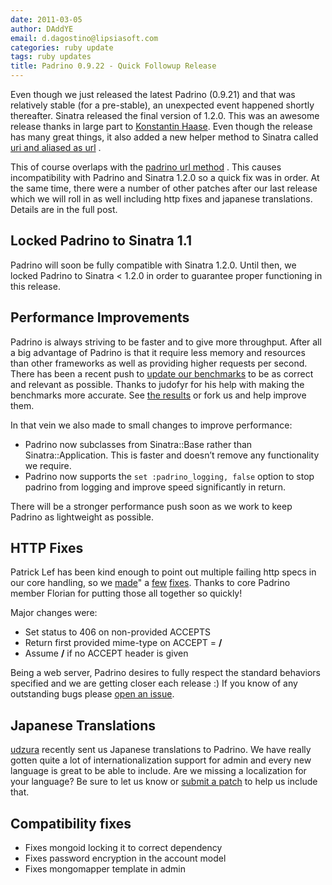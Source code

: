 ```yaml
---
date: 2011-03-05
author: DAddYE
email: d.dagostino@lipsiasoft.com
categories: ruby update
tags: ruby updates
title: Padrino 0.9.22 - Quick Followup Release
---
```


Even though we just released the latest Padrino (0.9.21) and that was relatively stable (for a pre-stable), an unexpected event happened shortly thereafter. Sinatra released the final version of 1.2.0. This was an awesome release thanks in large part to [Konstantin Haase](https://github.com/rkh). Even though the release has many great things, it also added a new helper method to Sinatra called [uri and aliased as url](https://github.com/sinatra/sinatra/blob/4248e6dde2df46a5afcdb4b5252ee1066f50906e/lib/sinatra/base.rb#L114-127) .


This of course overlaps with the [padrino url method](https://github.com/padrino/padrino-framework/blob/master/padrino-core/lib/padrino-core/application/routing.rb#L253-274) . This causes incompatibility with Padrino and Sinatra 1.2.0 so a quick fix was in order. At the same time, there were a number of other patches after our last release which we will roll in as well including http fixes and japanese translations. Details are in the full post.


## Locked Padrino to Sinatra 1.1

Padrino will soon be fully compatible with Sinatra 1.2.0. Until then, we locked Padrino to Sinatra \< 1.2.0 in order to guarantee proper functioning in this release.


## Performance Improvements

Padrino is always striving to be faster and to give more throughput. After all a big advantage of Padrino is that it require less memory and resources than other frameworks as well as providing higher requests per second. There has been a recent push to [update our benchmarks](https://github.com/DAddYE/web-frameworks-benchmark/wiki/achiu) to be as correct and relevant as possible. Thanks to judofyr for his help with making the benchmarks more accurate. See [the results](https://github.com/DAddYE/web-frameworks-benchmark/wiki/achiu) or fork us and help improve them.

In that vein we also made to small changes to improve performance:

- Padrino now subclasses from Sinatra::Base rather than Sinatra::Application. This is faster and doesn’t remove any functionality we require.
- Padrino now supports the `set :padrino_logging, false` option to stop padrino from logging and improve speed significantly in return.

There will be a stronger performance push soon as we work to keep Padrino as lightweight as possible.


## HTTP Fixes

Patrick Lef has been kind enough to point out multiple failing http specs in our core handling, so we [made](https://github.com/padrino/padrino-framework/commit/8f5d1b5104427482ffd16146fb22e30f5dc6ee60)" a [few](https://github.com/padrino/padrino-framework/commit/25042a6c734bbfb97a893fa898d4c9d8924aa810) [fixes](https://github.com/padrino/padrino-framework/commit/7127017840e8adaee85c345d8fa02655b0fff4f2). Thanks to core Padrino member Florian for putting those all together so quickly!

Major changes were:

- Set status to 406 on non-provided ACCEPTS
- Return first provided mime-type on ACCEPT = **/**
- Assume **/** if no ACCEPT header is given

Being a web server, Padrino desires to fully respect the standard behaviors specified and we are getting closer each release :) If you know of any outstanding bugs please [open an issue](https://github.com/padrino/padrino-framework/issues).


## Japanese Translations

[udzura](https://github.com/udzura) recently sent us Japanese translations to Padrino. We have really gotten quite a lot of internationalization support for admin and every new language is great to be able to include. Are we missing a localization for your language? Be sure to let us know or [submit a patch](http://www.padrinorb.com/pages/contribute) to help us include that.

## Compatibility fixes

- Fixes mongoid locking it to correct dependency
- Fixes password encryption in the account model
- Fixes mongomapper template in admin

